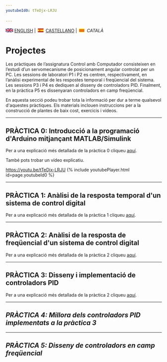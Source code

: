 ```yaml
---
youtubeId0: tTeDjx-LRJU

---
```




<img src="en.png" alt="English"> [ENGLISH](projects.md) | <img src="es.png" alt="Castellano"> [CASTELLANO](proyectos.md) | <img src="ca.png" alt="Català"> *CATALÀ*


# Projectes

Les pràctiques de l’assignatura Control amb Computador consisteixen en l’estudi d’un servomecanisme de posicionament angular controlat per un PC. Les sessions de laboratori P1 i P2 es centren, respectivament, en l’anàlisi experimental de les respostes temporal i freqüencial del sistema. Les sessions P3 i P4 es dediquen al disseny de controladors PID. Finalment, en la pràctica P5 es dissenyaran controladors en camp freqüencial.

En aquesta secció podeu trobar tota la informació per dur a terme qualsevol d'aquestes pràctiques. Els materials inclouen instruccions per a la construcció de plantes de baix cost, exercicis i vídeos.

<hr/>

## PRÀCTICA 0: Introducció a la programació d'Arduino mitjançant MATLAB/Simulink

Per a una explicació més detallada de la pràctica 0 cliqueu [aquí](P0_ca.html).

També pots trobar un vídeo explicatiu.

<https://youtu.be/tTeDjx-LRJU>
{% include youtubePlayer.html id=page.youtubeId0 %}
<br />


<hr/>

## PRÀCTICA 1: Anàlisi de la resposta temporal d'un sistema de control digital

Per a una explicació més detallada de la pràctica 1 cliqueu [aquí](P1_ca.html).

<hr/>

## PRÀCTICA 2: Anàlisi de la resposta de freqüencial d'un sistema de control digital

Per a una explicació més detallada de la pràctica 2 cliqueu [aquí](P2_ca.html).

<hr/>

## PRÀCTICA 3: Disseny i implementació de controladors PID

Per a una explicació més detallada de la pràctica 2 cliqueu [aquí](P2_ca.html).

<hr/>

## *PRÀCTICA 4: Millora dels controladors PID implementats a la pràctica 3*

<hr/>

## *PRÀCTICA 5: Disseny de controladors en camp freqüencial*
